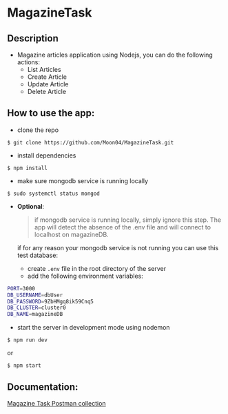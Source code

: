# MagazineTask

## Description
- Magazine articles application using Nodejs, you can do the following actions:
    - List Articles
    - Create Article
    - Update Article
    - Delete Article

## How to use the app:

- clone the repo
``` ssh
$ git clone https://github.com/Moon04/MagazineTask.git
```
- install dependencies
```ssh
$ npm install
```
- make sure mongodb service is running locally 
```ssh
$ sudo systemctl status mongod
```
- **Optional**:
    > if mongodb service is running locally, simply ignore this step. The app will detect the absence of the .env file and will connect to localhost on magazineDB.

    if for any reason your mongodb service is not running you can use this test database:
    - create `.env` file in the root directory of the server
    - add the following environment variables:
```bash
PORT=3000
DB_USERNAME=dbUser
DB_PASSWORD=9ZbHMgq8ik59Cnq5
DB_CLUSTER=cluster0
DB_NAME=magazineDB
```

- start the server in development mode using nodemon
```ssh
$ npm run dev
```
or 
```ssh
$ npm start
```
    
## Documentation:
[Magazine Task Postman collection](https://documenter.getpostman.com/view/11135864/T1DjkfP5?version=latest)

